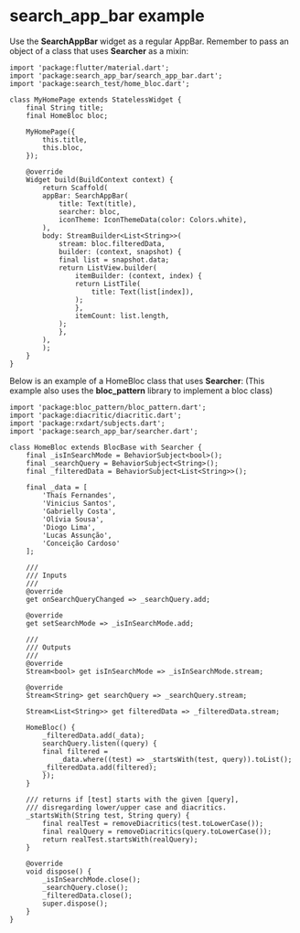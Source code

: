 # search_app_bar example

Use the **SearchAppBar** widget as a regular AppBar.
Remember to pass an object of a class that uses **Searcher**
as a mixin:

    import 'package:flutter/material.dart';
    import 'package:search_app_bar/search_app_bar.dart';
    import 'package:search_test/home_bloc.dart';

    class MyHomePage extends StatelessWidget {
        final String title;
        final HomeBloc bloc;

        MyHomePage({
            this.title,
            this.bloc,
        });

        @override
        Widget build(BuildContext context) {
            return Scaffold(
            appBar: SearchAppBar(
                title: Text(title),
                searcher: bloc,
                iconTheme: IconThemeData(color: Colors.white),
            ),
            body: StreamBuilder<List<String>>(
                stream: bloc.filteredData,
                builder: (context, snapshot) {
                final list = snapshot.data;
                return ListView.builder(
                    itemBuilder: (context, index) {
                    return ListTile(
                        title: Text(list[index]),
                    );
                    },
                    itemCount: list.length,
                );
                },
            ),
            );
        }
    }

Below is an example of a HomeBloc class that uses **Searcher**:
(This example also uses the **bloc_pattern** library to implement a bloc class)

    import 'package:bloc_pattern/bloc_pattern.dart';
    import 'package:diacritic/diacritic.dart';
    import 'package:rxdart/subjects.dart';
    import 'package:search_app_bar/searcher.dart';

    class HomeBloc extends BlocBase with Searcher {
        final _isInSearchMode = BehaviorSubject<bool>();
        final _searchQuery = BehaviorSubject<String>();
        final _filteredData = BehaviorSubject<List<String>>();

        final _data = [
            'Thaís Fernandes',
            'Vinicius Santos',
            'Gabrielly Costa',
            'Olívia Sousa',
            'Diogo Lima',
            'Lucas Assunção',
            'Conceição Cardoso'
        ];

        ///
        /// Inputs
        ///
        @override
        get onSearchQueryChanged => _searchQuery.add;

        @override
        get setSearchMode => _isInSearchMode.add;

        ///
        /// Outputs
        ///
        @override
        Stream<bool> get isInSearchMode => _isInSearchMode.stream;

        @override
        Stream<String> get searchQuery => _searchQuery.stream;

        Stream<List<String>> get filteredData => _filteredData.stream;

        HomeBloc() {
            _filteredData.add(_data);
            searchQuery.listen((query) {
            final filtered =
                _data.where((test) => _startsWith(test, query)).toList();
            _filteredData.add(filtered);
            });
        }

        /// returns if [test] starts with the given [query],
        /// disregarding lower/upper case and diacritics.
        _startsWith(String test, String query) {
            final realTest = removeDiacritics(test.toLowerCase());
            final realQuery = removeDiacritics(query.toLowerCase());
            return realTest.startsWith(realQuery);
        }

        @override
        void dispose() {
            _isInSearchMode.close();
            _searchQuery.close();
            _filteredData.close();
            super.dispose();
        }
    }
    
